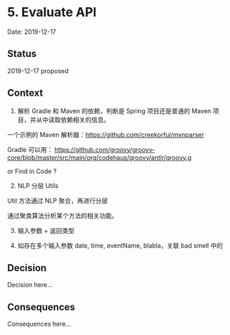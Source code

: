 # 5. Evaluate API

Date: 2019-12-17

## Status

2019-12-17 proposed

## Context

1. 解析 Gradle 和 Maven 的依赖，判断是 Spring 项目还是普通的 Maven 项目，并从中读取依赖相关的信息。


一个示例的 Maven 解析器：https://github.com/creekorful/mvnparser

Gradle 可以用： https://github.com/groovy/groovy-core/blob/master/src/main/org/codehaus/groovy/antlr/groovy.g

or Find in Code ?


2. NLP 分层 Utils

Util 方法通过 NLP 聚合，再进行分层

通过聚类算法分析某个方法的相关功能。

3. 输入参数 + 返回类型

1. 如存在多个输入参数 date, time, eventName, blabla，关联 bad smell 中的 

## Decision

Decision here...

## Consequences

Consequences here...
